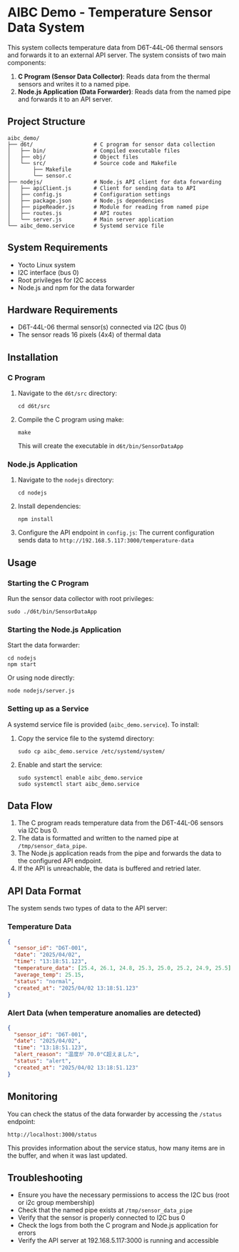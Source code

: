 # AIBC Demo - Temperature Sensor Data System

This system collects temperature data from D6T-44L-06 thermal sensors and forwards it to an external API server. The system consists of two main components:

1. **C Program (Sensor Data Collector)**: Reads data from the thermal sensors and writes it to a named pipe.
2. **Node.js Application (Data Forwarder)**: Reads data from the named pipe and forwards it to an API server.

## Project Structure

```
aibc_demo/
├── d6t/                   # C program for sensor data collection
│   ├── bin/               # Compiled executable files
│   ├── obj/               # Object files 
│   └── src/               # Source code and Makefile
│       ├── Makefile
│       └── sensor.c
├── nodejs/                # Node.js API client for data forwarding
│   ├── apiClient.js       # Client for sending data to API
│   ├── config.js          # Configuration settings
│   ├── package.json       # Node.js dependencies
│   ├── pipeReader.js      # Module for reading from named pipe
│   ├── routes.js          # API routes
│   └── server.js          # Main server application
└── aibc_demo.service      # Systemd service file
```

## System Requirements

- Yocto Linux system
- I2C interface (bus 0)
- Root privileges for I2C access
- Node.js and npm for the data forwarder

## Hardware Requirements

- D6T-44L-06 thermal sensor(s) connected via I2C (bus 0)
- The sensor reads 16 pixels (4x4) of thermal data

## Installation

### C Program

1. Navigate to the `d6t/src` directory:
   ```
   cd d6t/src
   ```

2. Compile the C program using make:
   ```
   make
   ```
   This will create the executable in `d6t/bin/SensorDataApp`

### Node.js Application

1. Navigate to the `nodejs` directory:
   ```
   cd nodejs
   ```

2. Install dependencies:
   ```
   npm install
   ```

3. Configure the API endpoint in `config.js`:
   The current configuration sends data to `http://192.168.5.117:3000/temperature-data`

## Usage

### Starting the C Program

Run the sensor data collector with root privileges:

```
sudo ./d6t/bin/SensorDataApp
```

### Starting the Node.js Application

Start the data forwarder:

```
cd nodejs
npm start
```

Or using node directly:

```
node nodejs/server.js
```

### Setting up as a Service

A systemd service file is provided (`aibc_demo.service`). To install:

1. Copy the service file to the systemd directory:
   ```
   sudo cp aibc_demo.service /etc/systemd/system/
   ```

2. Enable and start the service:
   ```
   sudo systemctl enable aibc_demo.service
   sudo systemctl start aibc_demo.service
   ```

## Data Flow

1. The C program reads temperature data from the D6T-44L-06 sensors via I2C bus 0.
2. The data is formatted and written to the named pipe at `/tmp/sensor_data_pipe`.
3. The Node.js application reads from the pipe and forwards the data to the configured API endpoint.
4. If the API is unreachable, the data is buffered and retried later.

## API Data Format

The system sends two types of data to the API server:

### Temperature Data
```json
{
  "sensor_id": "D6T-001",
  "date": "2025/04/02",
  "time": "13:18:51.123",
  "temperature_data": [25.4, 26.1, 24.8, 25.3, 25.0, 25.2, 24.9, 25.5],
  "average_temp": 25.15,
  "status": "normal",
  "created_at": "2025/04/02 13:18:51.123"
}
```

### Alert Data (when temperature anomalies are detected)
```json
{
  "sensor_id": "D6T-001",
  "date": "2025/04/02",
  "time": "13:18:51.123",
  "alert_reason": "温度が 70.0°C超えました",
  "status": "alert",
  "created_at": "2025/04/02 13:18:51.123"
}
```

## Monitoring

You can check the status of the data forwarder by accessing the `/status` endpoint:

```
http://localhost:3000/status
```

This provides information about the service status, how many items are in the buffer, and when it was last updated.

## Troubleshooting

- Ensure you have the necessary permissions to access the I2C bus (root or i2c group membership)
- Check that the named pipe exists at `/tmp/sensor_data_pipe`
- Verify that the sensor is properly connected to I2C bus 0
- Check the logs from both the C program and Node.js application for errors
- Verify the API server at 192.168.5.117:3000 is running and accessible
